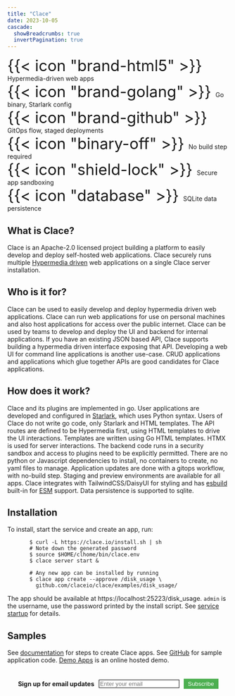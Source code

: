 ```yaml
---
title: "Clace"
date: 2023-10-05
cascade:
  showBreadcrumbs: true
  invertPagination: true
---
```


<div class="index-container">
<div class="index-item"><span style="font-size:250%;"> {{< icon "brand-html5" >}} </span>Hypermedia-driven web apps</div>
<div class="index-item"><span style="font-size:250%;"> {{< icon "brand-golang" >}} </span>Go binary, Starlark config </div>
<div class="index-item"><span style="font-size:250%;"> {{< icon "brand-github" >}} </span>GitOps flow, staged deployments</div>
<div class="index-item"><span style="font-size:250%;"> {{< icon "binary-off" >}} </span>No build step required</div>
<div class="index-item"><span style="font-size:250%;"> {{< icon "shield-lock" >}} </span>Secure app sandboxing</div>
<div class="index-item"><span style="font-size:250%;"> {{< icon "database" >}} </span>SQLite data persistence</div>
</div>

<h2>What is Clace?</h2>
Clace is an Apache-2.0 licensed project building a platform to easily develop and deploy self-hosted web applications. Clace securely runs multiple <a href="https://hypermedia.systems/hypermedia-reintroduction/">Hypermedia driven</a> web applications on a single Clace server installation.

<br>
<h2>Who is it for?</h2>
<p>
Clace can be used to easily develop and deploy hypermedia driven web applications. Clace can run web applications for use on personal machines and also host applications for access over the public internet. Clace can be used by teams to develop and deploy the UI and backend for internal applications. If you have an existing JSON based API, Clace supports building a hypermedia driven interface exposing that API. Developing a web UI for command line applications is another use-case. CRUD applications and applications which glue together APIs are good candidates for Clace applications.
<br>

<h2>How does it work?</h2>
Clace and its plugins are implemented in go. User applications are developed and configured in <a href="https://github.com/google/starlark-go">Starlark</a>, which uses Python syntax. Users of Clace do not write go code, only Starlark and HTML templates. The API routes are defined to be Hypermedia first, using HTML templates to drive the UI interactions. Templates are written using Go HTML templates. HTMX is used for server interactions. The backend code runs in a security sandbox and access to plugins need to be explicitly permitted.  There are no python or Javascript dependencies to install, no containers to create, no yaml files to manage. Application updates are done with a gitops workflow, with no-build step. Staging and preview environments are available for all apps. Clace integrates with TailwindCSS/DaisyUI for styling and has <a href="https://esbuild.github.io/">esbuild</a> built-in for <a href="https://developer.mozilla.org/en-US/docs/Web/JavaScript/Guide/Modules">ESM</a> support. Data persistence is supported to sqlite.

<br>
<h2>Installation</h2>
To install, start the service and create an app, run:
<br>

<div class="index-code" style="text-align: left;">
<pre class="index-pre"><code><span class="index-no-copy">       $</span> curl -L https://clace.io/install.sh | sh
       # Note down the generated password
<span class="index-no-copy">       $</span> source $HOME/clhome/bin/clace.env
<span class="index-no-copy">       $</span> clace server start & <br>
       # Any new app can be installed by running
<span class="index-no-copy">       $</span> clace app create --approve /disk_usage \
         github.com/claceio/clace/examples/disk_usage/ </code>
</pre>
</div>

The app should be available at https://localhost:25223/disk_usage. `admin` is the username, use the password printed by the install script. See <a href="https://clace.io/docs/installation/#start-the-service">service startup</a> for details.
<br>

<h2>Samples</h2>
See <a href="/docs/app/overview/#examples">documentation</a> for steps to create Clace apps. See <a href="https://github.com/claceio/clace/tree/main/examples">GitHub</a> for sample application code. <a href="https://demo.clace.io/">Demo Apps</a> is an online hosted demo.

<br>
<br>
<br>

<!-- Begin Mailchimp Signup Form -->
<!--link href="//cdn-images.mailchimp.com/embedcode/classic-071822.css" rel="stylesheet" type="text/css"-->
  <div id="mc_embed_signup">
    <form action="https://clace.us21.list-manage.com/subscribe/post?u=3e38430549570438cbc8b7513&amp;id=57d9eeea29&amp;f_id=00afa8e1f0" method="post" id="mc-embedded-subscribe-form" name="mc-embedded-subscribe-form" class="validate" target="_blank">
     <div style="display: flex; align-items: center; justify-content: center;">
	<label for="mce-EMAIL" ><b>Sign up for email updates</b></label>
	<input type="email" placeholder="Enter your email" name="EMAIL" id="mce-EMAIL" style="margin-left: 10px; border: 1px solid #000" required>
	<div aria-hidden="true" id="mce-responses" class="clear foot" >
		<div class="response" id="mce-error-response" style="display:none"></div>
		<div class="response" id="mce-success-response" style="display:none"></div>
	</div>    <!-- real people should not fill this in and expect good things - do not remove this or risk form bot signups-->
        <input aria-hidden="true" type="hidden" name="b_3e38430549570438cbc8b7513_57d9eeea29"  value="">
        <button class="rounded-full" type="submit" name="subscribe" id="mc-embedded-subscribe" style="margin-left: 10px; background-color: #4CAF50; color: white; border: none; padding: 4px 10px; cursor: pointer;">Subscribe</button>
     </div>
    </form>
  </div>
<!--End mc_embed_signup-->

